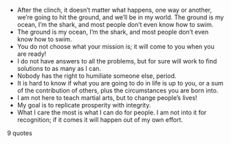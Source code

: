  - After the clinch, it doesn’t matter what happens, one way or another, we’re going to hit the ground, and we’ll be in my world. The ground is my ocean, I’m the shark, and most people don’t even know how to swim.
 - The ground is my ocean, I’m the shark, and most people don’t even know how to swim.
 - You do not choose what your mission is; it will come to you when you are ready!
 - I do not have answers to all the problems, but for sure will work to find solutions to as many as I can.
 - Nobody has the right to humiliate someone else, period.
 - It is hard to know if what you are going to do in life is up to you, or a sum of the contribution of others, plus the circumstances you are born into.
 - I am not here to teach martial arts, but to change people’s lives!
 - My goal is to replicate prosperity with integrity.
 - What I care the most is what I can do for people. I am not into it for recognition; if it comes it will happen out of my own effort.

9 quotes